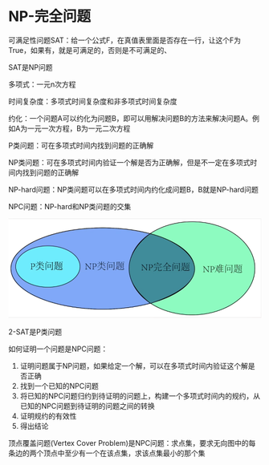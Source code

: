 # NP-完全问题

可满足性问题SAT：给一个公式F，在真值表里面是否存在一行，让这个F为True，如果有，就是可满足的，否则是不可满足的、

SAT是NP问题

多项式：一元n次方程

时间复杂度：多项式时间复杂度和非多项式时间复杂度

约化：一个问题A可以约化为问题B，即可以用解决问题B的方法来解决问题A。例如A为一元一次方程，B为一元二次方程

P类问题：可在多项式时间内找到问题的正确解

NP类问题：可在多项式时间内验证一个解是否为正确解，但是不一定在多项式时间内找到问题的正确解

NP-hard问题：NP类问题可以在多项式时间内约化成问题B，B就是NP-hard问题

NPC问题：NP-hard和NP类问题的交集

![1731468078908](image/assignment/1731468078908.png)

2-SAT是P类问题

如何证明一个问题是NPC问题：

1. 证明问题属于NP问题，如果给定一个解，可以在多项式时间内验证这个解是否正确
2. 找到一个已知的NPC问题
3. 将已知的NPC问题归约到待证明的问题上，构建一个多项式时间内的规约，从已知的NPC问题到待证明的问题之间的转换
4. 证明规约的有效性
5. 得出结论

顶点覆盖问题(Vertex Cover Problem)是NPC问题：求点集，要求无向图中的每条边的两个顶点中至少有一个在该点集，求该点集最小的那个集
